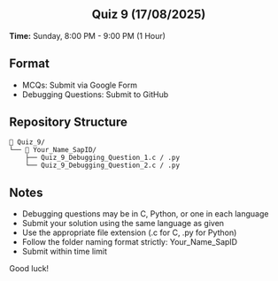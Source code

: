 <h2 align="center">Quiz 9 (17/08/2025)</h2>

**Time:** Sunday, 8:00 PM - 9:00 PM (1 Hour)

## Format
- MCQs: Submit via Google Form
- Debugging Questions: Submit to GitHub

## Repository Structure
```
📁 Quiz_9/
└── 📁 Your_Name_SapID/
    ├── Quiz_9_Debugging_Question_1.c / .py
    └── Quiz_9_Debugging_Question_2.c / .py
```

## Notes
- Debugging questions may be in C, Python, or one in each language
- Submit your solution using the same language as given
- Use the appropriate file extension (.c for C, .py for Python)
- Follow the folder naming format strictly: Your_Name_SapID
- Submit within time limit

Good luck!
